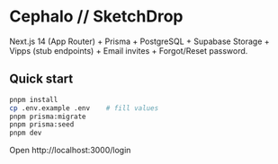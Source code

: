 
# Cephalo // SketchDrop

Next.js 14 (App Router) + Prisma + PostgreSQL + Supabase Storage + Vipps (stub endpoints) + Email invites + Forgot/Reset password.

## Quick start

```bash
pnpm install
cp .env.example .env    # fill values
pnpm prisma:migrate
pnpm prisma:seed
pnpm dev
```

Open http://localhost:3000/login

